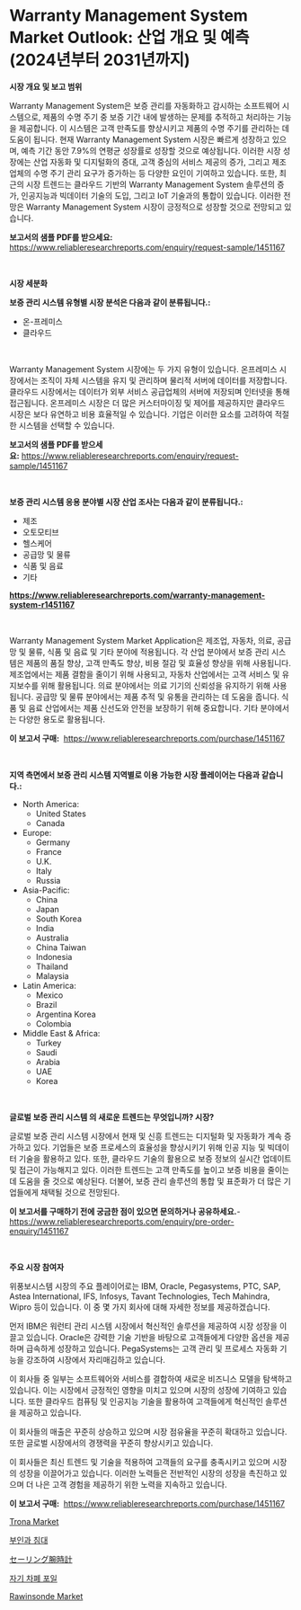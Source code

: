 <p><h1>Warranty Management System Market Outlook: 산업 개요 및 예측 (2024년부터 2031년까지)</h1></p><p><strong>시장 개요 및 보고 범위</strong></p>
<p><p>Warranty Management System은 보증 관리를 자동화하고 감시하는 소프트웨어 시스템으로, 제품의 수명 주기 중 보증 기간 내에 발생하는 문제를 추적하고 처리하는 기능을 제공합니다. 이 시스템은 고객 만족도를 향상시키고 제품의 수명 주기를 관리하는 데 도움이 됩니다. 현재 Warranty Management System 시장은 빠르게 성장하고 있으며, 예측 기간 동안 7.9%의 연평균 성장률로 성장할 것으로 예상됩니다. 이러한 시장 성장에는 산업 자동화 및 디지털화의 증대, 고객 중심의 서비스 제공의 증가, 그리고 제조업체의 수명 주기 관리 요구가 증가하는 등 다양한 요인이 기여하고 있습니다. 또한, 최근의 시장 트렌드는 클라우드 기반의 Warranty Management System 솔루션의 증가, 인공지능과 빅데이터 기술의 도입, 그리고 IoT 기술과의 통합이 있습니다. 이러한 전망은 Warranty Management System 시장이 긍정적으로 성장할 것으로 전망되고 있습니다.</p></p>
<p><strong>보고서의 샘플 PDF를 받으세요:</strong> <a href="https://www.reliableresearchreports.com/enquiry/request-sample/1451167">https://www.reliableresearchreports.com/enquiry/request-sample/1451167</a></p>
<p>&nbsp;</p>
<p><strong>시장 세분화</strong></p>
<p><strong>보증 관리 시스템 유형별 시장 분석은 다음과 같이 분류됩니다.:</strong></p>
<p><ul><li>온-프레미스</li><li>클라우드</li></ul></p>
<p>&nbsp;</p>
<p><p>Warranty Management System 시장에는 두 가지 유형이 있습니다. 온프레미스 시장에서는 조직이 자체 시스템을 유지 및 관리하며 물리적 서버에 데이터를 저장합니다. 클라우드 시장에서는 데이터가 외부 서비스 공급업체의 서버에 저장되며 인터넷을 통해 접근됩니다. 온프레미스 시장은 더 많은 커스터마이징 및 제어를 제공하지만 클라우드 시장은 보다 유연하고 비용 효율적일 수 있습니다. 기업은 이러한 요소를 고려하여 적절한 시스템을 선택할 수 있습니다.</p></p>
<p><strong>보고서의 샘플 PDF를 받으세요:</strong>&nbsp;<a href="https://www.reliableresearchreports.com/enquiry/request-sample/1451167">https://www.reliableresearchreports.com/enquiry/request-sample/1451167</a></p>
<p>&nbsp;</p>
<p><strong> 보증 관리 시스템 응용 분야별 시장 산업 조사는 다음과 같이 분류됩니다.:</strong></p>
<p><ul><li>제조</li><li>오토모티브</li><li>헬스케어</li><li>공급망 및 물류</li><li>식품 및 음료</li><li>기타</li></ul></p>
<p><strong><a href="https://www.reliableresearchreports.com/warranty-management-system-r1451167">https://www.reliableresearchreports.com/warranty-management-system-r1451167</a></strong></p>
<p>&nbsp;</p>
<p><p>Warranty Management System Market Application은 제조업, 자동차, 의료, 공급망 및 물류, 식품 및 음료 및 기타 분야에 적용됩니다. 각 산업 분야에서 보증 관리 시스템은 제품의 품질 향상, 고객 만족도 향상, 비용 절감 및 효율성 향상을 위해 사용됩니다. 제조업에서는 제품 결함을 줄이기 위해 사용되고, 자동차 산업에서는 고객 서비스 및 유지보수를 위해 활용됩니다. 의료 분야에서는 의료 기기의 신뢰성을 유지하기 위해 사용됩니다. 공급망 및 물류 분야에서는 제품 추적 및 유통을 관리하는 데 도움을 줍니다. 식품 및 음료 산업에서는 제품 신선도와 안전을 보장하기 위해 중요합니다. 기타 분야에서는 다양한 용도로 활용됩니다.</p></p>
<p><strong>이 보고서 구매:</strong>&nbsp; <a href="https://www.reliableresearchreports.com/purchase/1451167">https://www.reliableresearchreports.com/purchase/1451167</a></p>
<p>&nbsp;</p>
<p><strong>지역 측면에서 보증 관리 시스템 지역별로 이용 가능한 시장 플레이어는 다음과 같습니다.:</strong></p>
<p><ul>
    <li>
        North America:
        <ul>
            <li>United States</li>
            <li>Canada</li>
        </ul>
    </li>
    <li>
        Europe:
        <ul>
            <li>Germany</li>
            <li>France</li>
            <li>U.K.</li>
            <li>Italy</li>
            <li>Russia</li>
        </ul>
    </li>
    <li>
        Asia-Pacific:
        <ul>
            <li>China</li>
            <li>Japan</li>
            <li>South Korea</li>
            <li>India</li>
            <li>Australia</li>
            <li>China Taiwan</li>
            <li>Indonesia</li>
            <li>Thailand</li>
            <li>Malaysia</li>
        </ul>
    </li>
    <li>
        Latin America:
        <ul>
            <li>Mexico</li>
            <li>Brazil</li>
            <li>Argentina Korea</li>
            <li>Colombia</li>
        </ul>
    </li>
    <li>
        Middle East & Africa:
        <ul>
            <li>Turkey</li>
            <li>Saudi</li>
            <li>Arabia</li>
            <li>UAE</li>
            <li>Korea</li>
        </ul>
    </li>
    </ul></p>
<p>&nbsp;</p>
<p><strong>글로벌 보증 관리 시스템 의 새로운 트렌드는 무엇입니까? 시장?</strong></p>
<p><p>글로벌 보증 관리 시스템 시장에서 현재 및 신흥 트렌드는 디지털화 및 자동화가 계속 증가하고 있다. 기업들은 보증 프로세스의 효율성을 향상시키기 위해 인공 지능 및 빅데이터 기술을 활용하고 있다. 또한, 클라우드 기술의 활용으로 보증 정보의 실시간 업데이트 및 접근이 가능해지고 있다. 이러한 트렌드는 고객 만족도를 높이고 보증 비용을 줄이는 데 도움을 줄 것으로 예상된다. 더불어, 보증 관리 솔루션의 통합 및 표준화가 더 많은 기업들에게 채택될 것으로 전망된다.</p></p>
<p><strong>이 보고서를 구매하기 전에 궁금한 점이 있으면 문의하거나 공유하세요.</strong>- <a href="https://www.reliableresearchreports.com/enquiry/pre-order-enquiry/1451167">https://www.reliableresearchreports.com/enquiry/pre-order-enquiry/1451167</a></p>
<p>&nbsp;</p>
<p><strong>주요 시장 참여자</strong></p>
<p><p>위풍보시스템 시장의 주요 플레이어로는 IBM, Oracle, Pegasystems, PTC, SAP, Astea International, IFS, Infosys, Tavant Technologies, Tech Mahindra, Wipro 등이 있습니다. 이 중 몇 가지 회사에 대해 자세한 정보를 제공하겠습니다.</p><p>먼저 IBM은 워런티 관리 시스템 시장에서 혁신적인 솔루션을 제공하여 시장 성장을 이끌고 있습니다. Oracle은 강력한 기술 기반을 바탕으로 고객들에게 다양한 옵션을 제공하며 급속하게 성장하고 있습니다. PegaSystems는 고객 관리 및 프로세스 자동화 기능을 강조하여 시장에서 자리매김하고 있습니다.</p><p>이 회사들 중 일부는 소프트웨어와 서비스를 결합하여 새로운 비즈니스 모델을 탐색하고 있습니다. 이는 시장에서 긍정적인 영향을 미치고 있으며 시장의 성장에 기여하고 있습니다. 또한 클라우드 컴퓨팅 및 인공지능 기술을 활용하여 고객들에게 혁신적인 솔루션을 제공하고 있습니다.</p><p>이 회사들의 매출은 꾸준히 상승하고 있으며 시장 점유율을 꾸준히 확대하고 있습니다. 또한 글로벌 시장에서의 경쟁력을 꾸준히 향상시키고 있습니다.</p><p>이 회사들은 최신 트렌드 및 기술을 적용하여 고객들의 요구를 충족시키고 있으며 시장의 성장을 이끌어가고 있습니다. 이러한 노력들은 전반적인 시장의 성장을 촉진하고 있으며 더 나은 고객 경험을 제공하기 위한 노력을 지속하고 있습니다.</p></p>
<p><strong>이 보고서 구매:</strong>&nbsp;&nbsp;<a href="https://www.reliableresearchreports.com/purchase/1451167">https://www.reliableresearchreports.com/purchase/1451167</a></p>
<p><p><a href="https://issuu.com/reportprime-2/docs/trona-market-size-2030.pptx">Trona Market</a></p><p><a href="https://medium.com/@hettiestehr/%EC%97%AC%EC%84%B1-%EC%82%B0%EB%B6%80%EC%9D%B8%EA%B3%BC-%EC%B9%A8%EB%8C%80-%EC%8B%9C%EC%9E%A5-%EC%A0%90%EC%9C%A0%EC%9C%A8-%EB%B3%80%ED%99%94-%EB%B0%8F-2024%EB%85%84-2031%EB%85%84-%EC%8B%9C%EC%9E%A5-%EC%84%B1%EC%9E%A5-%EC%B6%94%EC%9D%B4-bb66cc78a6ef">부인과 침대</a></p><p><a href="https://github.com/NashBeahan2023/Market-Research-Report-List-1/blob/main/773867422642.md">セーリング腕時計</a></p><p><a href="https://medium.com/@bustersipes981/%EC%9E%90%EC%84%9D-%EC%B0%A8%ED%8F%90-%ED%98%B8%EC%9D%BC-%EC%8B%9C%EC%9E%A5-%EA%B2%BD%EC%9F%81-%EB%B6%84%EC%84%9D-%EC%8B%9C%EC%9E%A5-%EB%8F%99%ED%96%A5-%EB%B0%8F-2031%EB%85%84%EA%B9%8C%EC%A7%80%EC%9D%98-%EC%98%88%EC%B8%A1-b9406bad418b">자기 차폐 포일</a></p><p><a href="https://github.com/johnbach50/Market-Research-Report-List-2/blob/main/rawinsonde-market.md">Rawinsonde Market</a></p></p>